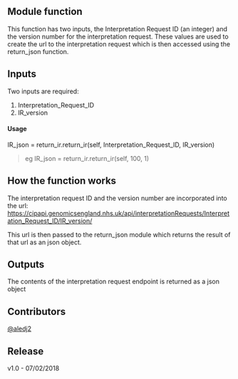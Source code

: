 ## Module function
This function has two inputs, the Interpretation Request ID (an integer) and the version number for the interpretation request. These values are used to create the url to the interpretation request which is then accessed using the return_json function.


## Inputs
Two inputs are required:
1. Interpretation_Request_ID
2. IR_version
 

#### Usage 
IR_json = return_ir.return_ir(self, Interpretation_Request_ID, IR_version)
> eg IR_json = return_ir.return_ir(self, 100, 1)

## How the function works 
The interpretation request ID and the version number are incorporated into the url: https://cipapi.genomicsengland.nhs.uk/api/interpretationRequests/Interpretation_Request_ID/IR_version/

This url is then passed to the return_json module which returns the result of that url as an json object.

## Outputs
The contents of the interpretation request endpoint is returned as a json object

## Contributors
[@aledj2](https://github.com/aledj2)

## Release
v1.0 - 07/02/2018

